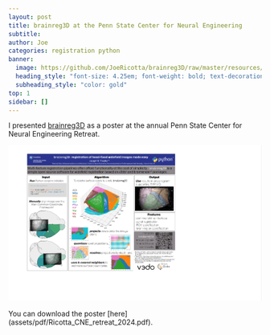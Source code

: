 ```yaml
---
layout: post
title: brainreg3D at the Penn State Center for Neural Engineering
subtitle: 
author: Joe
categories: registration python
banner:
  image: https://github.com/JoeRicotta/brainreg3D/raw/master/resources/_images/proj_image.png
  heading_style: "font-size: 4.25em; font-weight: bold; text-decoration: underline"
  subheading_style: "color: gold"
top: 1
sidebar: []
---
```


I presented [brainreg3D](https://github.com/JoeRicotta/brainreg3D/blob/master/description.md) as a poster at the annual Penn State Center for Neural Engineering Retreat.

![CNE Poster](assets/images/Ricotta_CNE_retreat_2024.jpg)

You can download the poster [here] (assets/pdf/Ricotta_CNE_retreat_2024.pdf).

